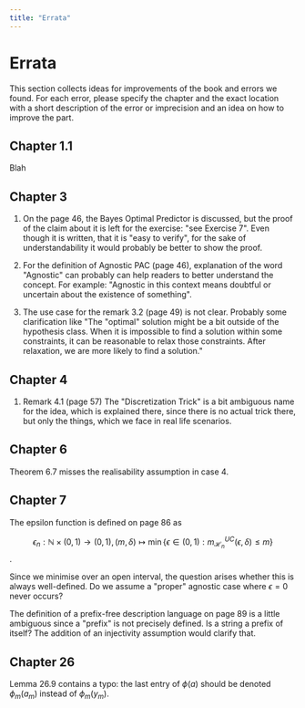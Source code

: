 ```yaml
---
title: "Errata"
---
```

# Errata

This section collects ideas for improvements of the book and errors we found. For each error, please specify the chapter and the exact location with a short description of the error or imprecision and an idea on how to improve the part.

## Chapter 1.1

Blah

## Chapter 3

1. On the page 46, the Bayes Optimal Predictor is discussed, but the proof of the claim about it is left for the exercise:
"see Exercise 7". Even though it is written, that it is "easy to verify", for the sake of understandability it would probably be better to show the proof.

2. For the definition of Agnostic PAC (page 46), explanation of the word "Agnostic" can probably can help readers to better 
understand the concept. For example: "Agnostic in this context means doubtful or uncertain about the existence of something".

3. The use case for the remark 3.2 (page 49) is not clear. Probably some clarification like "The "optimal" solution might be a bit outside of the hypothesis class. When it is impossible to find a solution within 
some constraints, it can be reasonable to relax those constraints. After relaxation, we are more likely to find a solution."

## Chapter 4

1. Remark 4.1 (page 57) The "Discretization Trick" is a bit ambiguous name for the idea, which is explained there, since there is no actual trick there,
but only the things, which we face in real life scenarios.

## Chapter 6

Theorem 6.7 misses the realisability assumption in case 4.

## Chapter 7

The epsilon function is defined on page 86 as

$$\epsilon_n: \mathbb{N}\times(0,1) \rightarrow (0,1), (m,\delta)\mapsto \min \{ \epsilon\in(0,1): m_{\mathcal{H}_n}^{UC}(\epsilon, \delta)\leq m \}$$.

Since we minimise over an open interval, the question arises whether this is always well-defined. Do we assume a "proper" agnostic case where $\epsilon =0$ never occurs? 


The definition of a prefix-free description language on page 89 is a little ambiguous since a "prefix" is not precisely defined. Is a string a prefix of itself? The addition of an injectivity assumption would clarify that.

## Chapter 26

Lemma 26.9 contains a typo: the last entry of $\phi(a)$ should be denoted $\phi_m(a_m)$ instead of $\phi_m(y_m)$.
